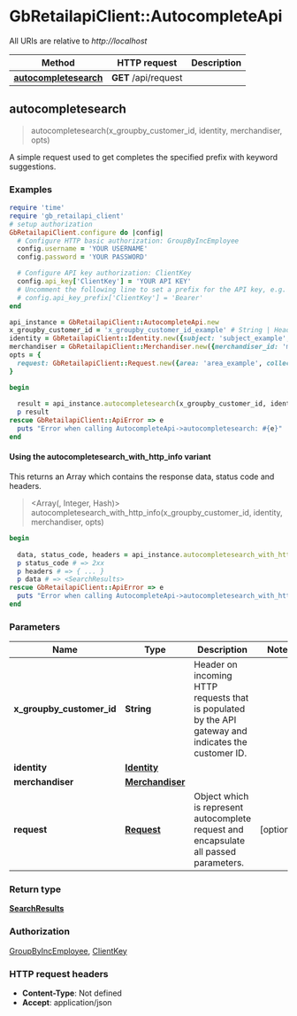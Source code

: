 # GbRetailapiClient::AutocompleteApi

All URIs are relative to *http://localhost*

| Method | HTTP request | Description |
| ------ | ------------ | ----------- |
| [**autocompletesearch**](AutocompleteApi.md#autocompletesearch) | **GET** /api/request |  |


## autocompletesearch

> <SearchResults> autocompletesearch(x_groupby_customer_id, identity, merchandiser, opts)



A simple request used to get completes the specified prefix with keyword suggestions.

### Examples

```ruby
require 'time'
require 'gb_retailapi_client'
# setup authorization
GbRetailapiClient.configure do |config|
  # Configure HTTP basic authorization: GroupByIncEmployee
  config.username = 'YOUR USERNAME'
  config.password = 'YOUR PASSWORD'

  # Configure API key authorization: ClientKey
  config.api_key['ClientKey'] = 'YOUR API KEY'
  # Uncomment the following line to set a prefix for the API key, e.g. 'Bearer' (defaults to nil)
  # config.api_key_prefix['ClientKey'] = 'Bearer'
end

api_instance = GbRetailapiClient::AutocompleteApi.new
x_groupby_customer_id = 'x_groupby_customer_id_example' # String | Header on incoming HTTP requests that is populated by the API gateway and indicates the customer ID.
identity = GbRetailapiClient::Identity.new({subject: 'subject_example', company: 'company_example', roles: [GbRetailapiClient::Role.new({name: 'name_example'})]}) # Identity | 
merchandiser = GbRetailapiClient::Merchandiser.new({merchandiser_id: 'merchandiser_id_example'}) # Merchandiser | 
opts = {
  request: GbRetailapiClient::Request.new({area: 'area_example', collection: 'collection_example', search_items: 37, query: 'query_example'}) # Request | Object which is represent autocomplete request and encapsulate all passed parameters. 
}

begin
  
  result = api_instance.autocompletesearch(x_groupby_customer_id, identity, merchandiser, opts)
  p result
rescue GbRetailapiClient::ApiError => e
  puts "Error when calling AutocompleteApi->autocompletesearch: #{e}"
end
```

#### Using the autocompletesearch_with_http_info variant

This returns an Array which contains the response data, status code and headers.

> <Array(<SearchResults>, Integer, Hash)> autocompletesearch_with_http_info(x_groupby_customer_id, identity, merchandiser, opts)

```ruby
begin
  
  data, status_code, headers = api_instance.autocompletesearch_with_http_info(x_groupby_customer_id, identity, merchandiser, opts)
  p status_code # => 2xx
  p headers # => { ... }
  p data # => <SearchResults>
rescue GbRetailapiClient::ApiError => e
  puts "Error when calling AutocompleteApi->autocompletesearch_with_http_info: #{e}"
end
```

### Parameters

| Name | Type | Description | Notes |
| ---- | ---- | ----------- | ----- |
| **x_groupby_customer_id** | **String** | Header on incoming HTTP requests that is populated by the API gateway and indicates the customer ID. |  |
| **identity** | [**Identity**](.md) |  |  |
| **merchandiser** | [**Merchandiser**](.md) |  |  |
| **request** | [**Request**](.md) | Object which is represent autocomplete request and encapsulate all passed parameters.  | [optional] |

### Return type

[**SearchResults**](SearchResults.md)

### Authorization

[GroupByIncEmployee](../README.md#GroupByIncEmployee), [ClientKey](../README.md#ClientKey)

### HTTP request headers

- **Content-Type**: Not defined
- **Accept**: application/json

